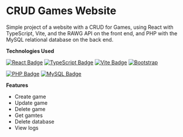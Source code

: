 # CRUD Games Website
Simple project of a website with a CRUD for Games, using React with TypeScript, Vite, and the RAWG API on the front end, and PHP with the MySQL relational database on the back end.

**Technologies Used**

[![React Badge](https://img.shields.io/badge/React-20232A?style=for-the-badge&logo=react&logoColor=61DAFB)](https://react.dev)
[![TypeScript Badge](https://img.shields.io/badge/TypeScript-3178C6?style=for-the-badge&logo=typescript&logoColor=white)](https://www.typescriptlang.org)
[![Vite Badge](https://img.shields.io/badge/Vite-646CFF?style=for-the-badge&logo=vite&logoColor=white)](https://vite.dev)
[![Bootstrap](https://img.shields.io/badge/Bootstrap-563D7C?style=for-the-badge&logo=bootstrap&logoColor=white)](https://getbootstrap.com/)

[![PHP Badge](https://img.shields.io/badge/PHP-777BB4?style=for-the-badge&logo=php&logoColor=white)](https://www.php.net)
[![MySQL Badge](https://img.shields.io/badge/MySQL-4479A1?style=for-the-badge&logo=mysql&logoColor=white)](https://www.mysql.com)

**Features**

* Create game
* Update game
* Delete game
* Get gamtes
* Delete database
* View logs
